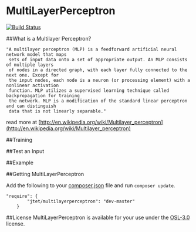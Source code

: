 MultiLayerPerceptron
==========

[![Build Status](https://api.travis-ci.org/jtet/MultiLayerPerceptron.png?branch)](https://travis-ci.org/jtet/MultiLayerPerceptron)

##What is a Multilayer Perceptron?

```
"A multilayer perceptron (MLP) is a feedforward artificial neural network model that maps
 sets of input data onto a set of appropriate output. An MLP consists of multiple layers
 of nodes in a directed graph, with each layer fully connected to the next one. Except for
 the input nodes, each node is a neuron (or processing element) with a nonlinear activation
 function. MLP utilizes a supervised learning technique called backpropagation for training
 the network. MLP is a modification of the standard linear perceptron and can distinguish
 data that is not linearly separable."
```
read more at [http://en.wikipedia.org/wiki/Multilayer_perceptron](http://en.wikipedia.org/wiki/Multilayer_perceptron)

##Training

##Test an Input

##Example


##Getting MultiLayerPerceptron

Add the following to your [composer.json](http://getcomposer.org) file and run `composer update`.

```
"require": {
        "jtet/multilayerperceptron": "dev-master"
    }
```

##License
MultiLayerPerceptron is available for your use under the [OSL-3.0](http://www.spdx.org/licenses/OSL-3.0#licenseText) license.